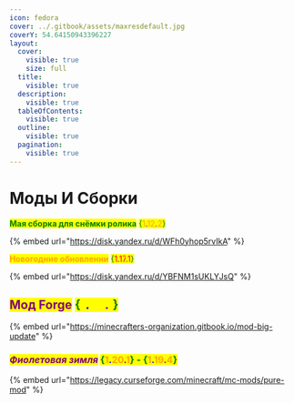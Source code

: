 ```yaml
---
icon: fedora
cover: ../.gitbook/assets/maxresdefault.jpg
coverY: 54.64150943396227
layout:
  cover:
    visible: true
    size: full
  title:
    visible: true
  description:
    visible: true
  tableOfContents:
    visible: true
  outline:
    visible: true
  pagination:
    visible: true
---
```


# Моды И Сборки

<mark style="color:green;">**Мая сборка для снёмки ролика**</mark> <mark style="color:green;">{</mark><mark style="color:orange;">1</mark><mark style="color:blue;">.</mark><mark style="color:orange;">12</mark><mark style="color:purple;">.</mark><mark style="color:orange;">2</mark><mark style="color:green;">}</mark>

{% embed url="https://disk.yandex.ru/d/WFh0yhop5rvIkA" %}

<mark style="color:orange;">**Новогодние обновлении**</mark> <mark style="color:green;">{</mark><mark style="color:red;">1</mark><mark style="color:blue;">.</mark><mark style="color:red;">17</mark><mark style="color:purple;">.</mark><mark style="color:red;">1</mark><mark style="color:green;">}</mark>

{% embed url="https://disk.yandex.ru/d/YBFNM1sUKLYJsQ" %}

## <mark style="color:purple;">Мод Forge</mark> <mark style="color:green;">{</mark><mark style="color:yellow;">1</mark><mark style="color:blue;">.</mark><mark style="color:yellow;">20</mark><mark style="color:purple;">.</mark><mark style="color:yellow;">1</mark><mark style="color:green;">}</mark>

{% embed url="https://minecrafters-organization.gitbook.io/mod-big-update" %}

### _<mark style="color:purple;">Фиолетовая зимля</mark>_ <mark style="color:green;">{</mark><mark style="color:orange;">1</mark><mark style="color:blue;">.</mark><mark style="color:orange;">20</mark><mark style="color:purple;">.</mark><mark style="color:orange;">1</mark><mark style="color:green;">} - {</mark><mark style="color:orange;">1</mark><mark style="color:blue;">.</mark><mark style="color:orange;">19</mark><mark style="color:purple;">.</mark><mark style="color:orange;">4</mark><mark style="color:green;">}</mark>

{% embed url="https://legacy.curseforge.com/minecraft/mc-mods/pure-mod" %}

